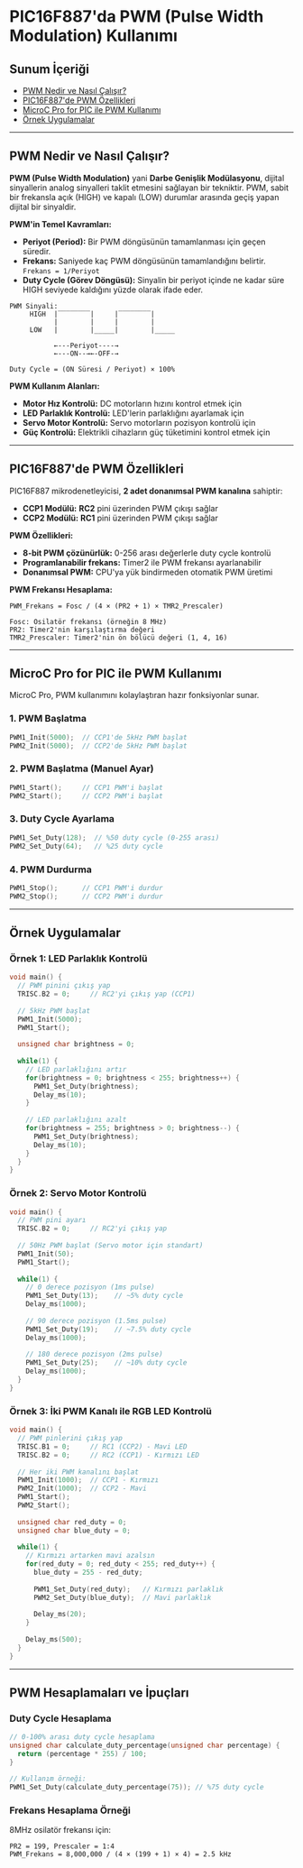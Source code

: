 # PIC16F887'da PWM (Pulse Width Modulation) Kullanımı
## Sunum İçeriği

- [PWM Nedir ve Nasıl Çalışır?](#pwm-nedir-ve-nasıl-çalışır)
- [PIC16F887'de PWM Özellikleri](#pic16f887de-pwm-özellikleri)
- [MicroC Pro for PIC ile PWM Kullanımı](#microc-pro-for-pic-ile-pwm-kullanımı)
- [Örnek Uygulamalar](#örnek-uygulamalar)

---

## PWM Nedir ve Nasıl Çalışır?

**PWM (Pulse Width Modulation)** yani **Darbe Genişlik Modülasyonu**, dijital sinyallerin analog sinyalleri taklit etmesini sağlayan bir tekniktir. PWM, sabit bir frekansla açık (HIGH) ve kapalı (LOW) durumlar arasında geçiş yapan dijital bir sinyaldir.

**PWM'in Temel Kavramları:**

- **Periyot (Period):** Bir PWM döngüsünün tamamlanması için geçen süredir.
- **Frekans:** Saniyede kaç PWM döngüsünün tamamlandığını belirtir. `Frekans = 1/Periyot`
- **Duty Cycle (Görev Döngüsü):** Sinyalin bir periyot içinde ne kadar süre HIGH seviyede kaldığını yüzde olarak ifade eder.

```
PWM Sinyali:
     HIGH  |‾‾‾‾‾‾‾‾|     |‾‾‾‾‾‾‾‾|
           |        |     |        |
     LOW   |        |_____|        |_____
           
           ←---Periyot----→
           ←---ON--→←-OFF-→

Duty Cycle = (ON Süresi / Periyot) × 100%
```

**PWM Kullanım Alanları:**

- **Motor Hız Kontrolü:** DC motorların hızını kontrol etmek için
- **LED Parlaklık Kontrolü:** LED'lerin parlaklığını ayarlamak için
- **Servo Motor Kontrolü:** Servo motorların pozisyon kontrolü için
- **Güç Kontrolü:** Elektrikli cihazların güç tüketimini kontrol etmek için

---

## PIC16F887'de PWM Özellikleri

PIC16F887 mikrodenetleyicisi, **2 adet donanımsal PWM kanalına** sahiptir:

- **CCP1 Modülü:** **RC2** pini üzerinden PWM çıkışı sağlar
- **CCP2 Modülü:** **RC1** pini üzerinden PWM çıkışı sağlar

**PWM Özellikleri:**

- **8-bit PWM çözünürlük:** 0-256 arası değerlerle duty cycle kontrolü
- **Programlanabilir frekans:** Timer2 ile PWM frekansı ayarlanabilir
- **Donanımsal PWM:** CPU'ya yük bindirmeden otomatik PWM üretimi

**PWM Frekansı Hesaplama:**

```
PWM_Frekans = Fosc / (4 × (PR2 + 1) × TMR2_Prescaler)

Fosc: Osilatör frekansı (örneğin 8 MHz)
PR2: Timer2'nin karşılaştırma değeri
TMR2_Prescaler: Timer2'nin ön bölücü değeri (1, 4, 16)
```

---


## MicroC Pro for PIC ile PWM Kullanımı

MicroC Pro, PWM kullanımını kolaylaştıran hazır fonksiyonlar sunar.

### 1. PWM Başlatma

```c
PWM1_Init(5000);  // CCP1'de 5kHz PWM başlat
PWM2_Init(5000);  // CCP2'de 5kHz PWM başlat
```

### 2. PWM Başlatma (Manuel Ayar)

```c
PWM1_Start();     // CCP1 PWM'i başlat
PWM2_Start();     // CCP2 PWM'i başlat
```

### 3. Duty Cycle Ayarlama

```c
PWM1_Set_Duty(128);  // %50 duty cycle (0-255 arası)
PWM2_Set_Duty(64);   // %25 duty cycle
```

### 4. PWM Durdurma

```c
PWM1_Stop();      // CCP1 PWM'i durdur
PWM2_Stop();      // CCP2 PWM'i durdur
```

---

## Örnek Uygulamalar

### Örnek 1: LED Parlaklık Kontrolü

```c
void main() {
  // PWM pinini çıkış yap
  TRISC.B2 = 0;     // RC2'yi çıkış yap (CCP1)
  
  // 5kHz PWM başlat
  PWM1_Init(5000);
  PWM1_Start();
  
  unsigned char brightness = 0;
  
  while(1) {
    // LED parlaklığını artır
    for(brightness = 0; brightness < 255; brightness++) {
      PWM1_Set_Duty(brightness);
      Delay_ms(10);
    }
    
    // LED parlaklığını azalt  
    for(brightness = 255; brightness > 0; brightness--) {
      PWM1_Set_Duty(brightness);
      Delay_ms(10);
    }
  }
}
```


### Örnek 2: Servo Motor Kontrolü

```c
void main() {
  // PWM pini ayarı
  TRISC.B2 = 0;     // RC2'yi çıkış yap
  
  // 50Hz PWM başlat (Servo motor için standart)
  PWM1_Init(50);
  PWM1_Start();
  
  while(1) {
    // 0 derece pozisyon (1ms pulse)
    PWM1_Set_Duty(13);    // ~5% duty cycle
    Delay_ms(1000);
    
    // 90 derece pozisyon (1.5ms pulse)  
    PWM1_Set_Duty(19);    // ~7.5% duty cycle
    Delay_ms(1000);
    
    // 180 derece pozisyon (2ms pulse)
    PWM1_Set_Duty(25);    // ~10% duty cycle
    Delay_ms(1000);
  }
}
```

### Örnek 3: İki PWM Kanalı ile RGB LED Kontrolü

```c
void main() {
  // PWM pinlerini çıkış yap
  TRISC.B1 = 0;     // RC1 (CCP2) - Mavi LED
  TRISC.B2 = 0;     // RC2 (CCP1) - Kırmızı LED
  
  // Her iki PWM kanalını başlat
  PWM1_Init(1000);  // CCP1 - Kırmızı
  PWM2_Init(1000);  // CCP2 - Mavi
  PWM1_Start();
  PWM2_Start();
  
  unsigned char red_duty = 0;
  unsigned char blue_duty = 0;
  
  while(1) {
    // Kırmızı artarken mavi azalsın
    for(red_duty = 0; red_duty < 255; red_duty++) {
      blue_duty = 255 - red_duty;
      
      PWM1_Set_Duty(red_duty);   // Kırmızı parlaklık
      PWM2_Set_Duty(blue_duty);  // Mavi parlaklık
      
      Delay_ms(20);
    }
    
    Delay_ms(500);
  }
}
```

---

## PWM Hesaplamaları ve İpuçları

### Duty Cycle Hesaplama

```c
// 0-100% arası duty cycle hesaplama
unsigned char calculate_duty_percentage(unsigned char percentage) {
  return (percentage * 255) / 100;
}

// Kullanım örneği:
PWM1_Set_Duty(calculate_duty_percentage(75)); // %75 duty cycle
```

### Frekans Hesaplama Örneği

8MHz osilatör frekansı için:

```
PR2 = 199, Prescaler = 1:4
PWM_Frekans = 8,000,000 / (4 × (199 + 1) × 4) = 2.5 kHz
```

